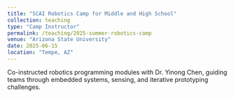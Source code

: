 ```yaml
---
title: "SCAI Robotics Camp for Middle and High School"
collection: teaching
type: "Camp Instructor"
permalink: /teaching/2025-summer-robotics-camp
venue: "Arizona State University"
date: 2025-06-15
location: "Tempe, AZ"
---
```


Co-instructed robotics programming modules with Dr. Yinong Chen, guiding teams through embedded systems, sensing, and iterative prototyping challenges.
